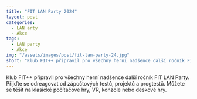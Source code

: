 ```yaml
---
title: "FIT LAN Party 2024"
layout: post
categories:
  - LAN arty
  - Akce
tags:
  - LAN party
  - Akce
img: "/assets/images/post/fit-lan-party-24.jpg"
short: "Klub FIT++ připravil pro všechny herní nadšence další ročník FIT LAN Party."
---
```


Klub FIT++ připravil pro všechny herní nadšence další ročník FIT LAN Party. Přijďte se odreagovat od zápočtových testů, projektů a progtestů. Můžete se těšit na klasické počítačové hry, VR, konzole nebo deskové hry.
